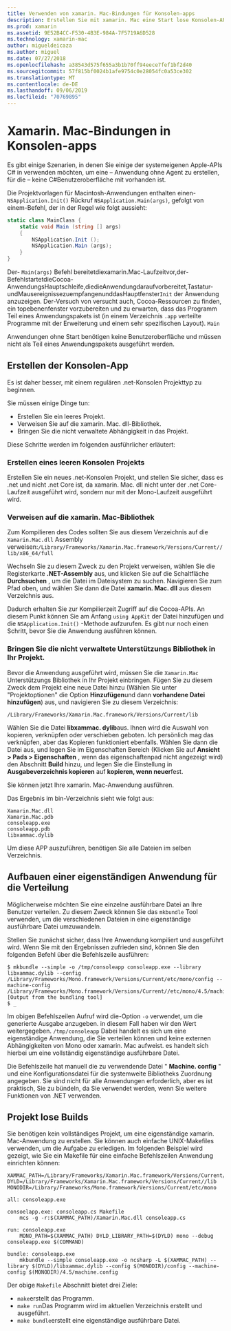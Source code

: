 ```yaml
---
title: Verwenden von xamarin. Mac-Bindungen für Konsolen-apps
description: Erstellen Sie mit xamarin. Mac eine Start lose Konsolen-APP, um auf native macOS-APIs zuzugreifen.
ms.prod: xamarin
ms.assetid: 9E52B4CC-F530-4B3E-984A-7F5719A6D528
ms.technology: xamarin-mac
author: migueldeicaza
ms.author: miguel
ms.date: 07/27/2018
ms.openlocfilehash: a38543d575f655a3b1b70ff94eece7fef1bf2d40
ms.sourcegitcommit: 57f815bf0024b1afe9754c0e28054fc0a53ce302
ms.translationtype: MT
ms.contentlocale: de-DE
ms.lasthandoff: 09/06/2019
ms.locfileid: "70769895"
---
```

# <a name="xamarinmac-bindings-in-console-apps"></a>Xamarin. Mac-Bindungen in Konsolen-apps

Es gibt einige Szenarien, in denen Sie einige der systemeigenen Apple-APIs C# in verwenden möchten, um eine &ndash; Anwendung ohne Agent zu erstellen, für die &ndash; keine C#Benutzeroberfläche mit vorhanden ist.

Die Projektvorlagen für Macintosh-Anwendungen enthalten einen- `NSApplication.Init()` Rückruf `NSApplication.Main(args)`, gefolgt von einem-Befehl, der in der Regel wie folgt aussieht:

```csharp
static class MainClass {
    static void Main (string [] args)
    {
        NSApplication.Init ();
        NSApplication.Main (args);
    }
}
```

Der- `Main(args)` Befehl bereitetdiexamarin.Mac-Laufzeitvor,der-BefehlstartetdieCocoa-AnwendungsHauptschleife,diedieAnwendungdaraufvorbereitet,Tastatur-undMausereignissezuempfangenunddasHauptfenster`Init` der Anwendung anzuzeigen.   Der-Versuch von versucht auch, Cocoa-Ressourcen zu finden, ein topebenenfenster vorzubereiten und zu erwarten, dass das Programm Teil eines Anwendungspakets ist (in einem Verzeichnis `.app` verteilte Programme mit der Erweiterung und einem sehr spezifischen Layout). `Main`

Anwendungen ohne Start benötigen keine Benutzeroberfläche und müssen nicht als Teil eines Anwendungspakets ausgeführt werden.

## <a name="creating-the-console-app"></a>Erstellen der Konsolen-App

Es ist daher besser, mit einem regulären .net-Konsolen Projekttyp zu beginnen.

Sie müssen einige Dinge tun:

- Erstellen Sie ein leeres Projekt.
- Verweisen Sie auf die xamarin. Mac. dll-Bibliothek.
- Bringen Sie die nicht verwaltete Abhängigkeit in das Projekt.

Diese Schritte werden im folgenden ausführlicher erläutert:

### <a name="create-an-empty-console-project"></a>Erstellen eines leeren Konsolen Projekts

Erstellen Sie ein neues .net-Konsolen Projekt, und stellen Sie sicher, dass es .net und nicht .net Core ist, da xamarin. Mac. dll nicht unter der .net Core-Laufzeit ausgeführt wird, sondern nur mit der Mono-Laufzeit ausgeführt wird.

### <a name="reference-the-xamarinmac-library"></a>Verweisen auf die xamarin. Mac-Bibliothek

Zum Kompilieren des Codes sollten Sie aus diesem Verzeichnis auf die `Xamarin.Mac.dll` Assembly verweisen:`/Library/Frameworks/Xamarin.Mac.framework/Versions/Current//lib/x86_64/full`

Wechseln Sie zu diesem Zweck zu den Projekt verweisen, wählen Sie die Registerkarte **.NET-Assembly** aus, und klicken Sie auf die Schaltfläche **Durchsuchen** , um die Datei im Dateisystem zu suchen.  Navigieren Sie zum Pfad oben, und wählen Sie dann die Datei **xamarin. Mac. dll** aus diesem Verzeichnis aus.

Dadurch erhalten Sie zur Kompilierzeit Zugriff auf die Cocoa-APIs.   An diesem Punkt können Sie am Anfang `using AppKit` der Datei hinzufügen und die `NSApplication.Init()` -Methode aufzurufen.   Es gibt nur noch einen Schritt, bevor Sie die Anwendung ausführen können.

### <a name="bring-the-unmanaged-support-library-into-your-project"></a>Bringen Sie die nicht verwaltete Unterstützungs Bibliothek in Ihr Projekt.

Bevor die Anwendung ausgeführt wird, müssen Sie die `Xamarin.Mac` Unterstützungs Bibliothek in Ihr Projekt einbringen.   Fügen Sie zu diesem Zweck dem Projekt eine neue Datei hinzu (Wählen Sie unter "Projektoptionen" die Option **Hinzufügen**und dann **vorhandene Datei hinzufügen**) aus, und navigieren Sie zu diesem Verzeichnis:

`/Library/Frameworks/Xamarin.Mac.framework/Versions/Current/lib`

Wählen Sie die Datei **libxammac. dylib**aus.   Ihnen wird die Auswahl von kopieren, verknüpfen oder verschieben geboten.   Ich persönlich mag das verknüpfen, aber das Kopieren funktioniert ebenfalls.    Wählen Sie dann die Datei aus, und legen Sie im Eigenschaften Bereich (Klicken Sie auf **Ansicht > Pads > Eigenschaften** , wenn das eigenschaftenpad nicht angezeigt wird) den Abschnitt **Build** hinzu, und legen Sie die Einstellung in **Ausgabeverzeichnis kopieren** auf **kopieren, wenn neuer**fest.

Sie können jetzt Ihre xamarin. Mac-Anwendung ausführen.

Das Ergebnis im bin-Verzeichnis sieht wie folgt aus:

```
Xamarin.Mac.dll
Xamarin.Mac.pdb
consoleapp.exe
consoleapp.pdb
libxammac.dylib
```

Um diese APP auszuführen, benötigen Sie alle Dateien im selben Verzeichnis.

## <a name="building-a-standalone-application-for-distribution"></a>Aufbauen einer eigenständigen Anwendung für die Verteilung

Möglicherweise möchten Sie eine einzelne ausführbare Datei an Ihre Benutzer verteilen.  Zu diesem Zweck können Sie das `mkbundle` Tool verwenden, um die verschiedenen Dateien in eine eigenständige ausführbare Datei umzuwandeln.

Stellen Sie zunächst sicher, dass Ihre Anwendung kompiliert und ausgeführt wird.   Wenn Sie mit den Ergebnissen zufrieden sind, können Sie den folgenden Befehl über die Befehlszeile ausführen:

```
$ mkbundle --simple -o /tmp/consoleapp consoleapp.exe --library libxammac.dylib --config /Library/Frameworks/Mono.framework/Versions/Current/etc/mono/config --machine-config /Library/Frameworks/Mono.framework/Versions/Current//etc/mono/4.5/machine.config
[Output from the bundling tool]
$ _
```

Im obigen Befehlszeilen Aufruf wird die-Option `-o` verwendet, um die generierte Ausgabe anzugeben. in diesem Fall haben wir den Wert weitergegeben. `/tmp/consoleapp`   Dabei handelt es sich um eine eigenständige Anwendung, die Sie verteilen können und keine externen Abhängigkeiten von Mono oder xamarin. Mac aufweist. es handelt sich hierbei um eine vollständig eigenständige ausführbare Datei.

Die Befehlszeile hat manuell die zu verwendende Datei " **Machine. config** " und eine Konfigurationsdatei für die systemweite Bibliotheks Zuordnung angegeben.   Sie sind nicht für alle Anwendungen erforderlich, aber es ist praktisch, Sie zu bündeln, da Sie verwendet werden, wenn Sie weitere Funktionen von .NET verwenden.

## <a name="project-less-builds"></a>Projekt lose Builds

Sie benötigen kein vollständiges Projekt, um eine eigenständige xamarin. Mac-Anwendung zu erstellen. Sie können auch einfache UNIX-Makefiles verwenden, um die Aufgabe zu erledigen.   Im folgenden Beispiel wird gezeigt, wie Sie ein Makefile für eine einfache Befehlszeilen Anwendung einrichten können:

```
XAMMAC_PATH=/Library/Frameworks/Xamarin.Mac.framework/Versions/Current//lib/x86_64/full/
DYLD=/Library/Frameworks/Xamarin.Mac.framework/Versions/Current//lib
MONODIR=/Library/Frameworks/Mono.framework/Versions/Current/etc/mono

all: consoleapp.exe

consoelapp.exe: consoleapp.cs Makefile
    mcs -g -r:$(XAMMAC_PATH)/Xamarin.Mac.dll consoleapp.cs
    
run: consoleapp.exe
    MONO_PATH=$(XAMMAC_PATH) DYLD_LIBRARY_PATH=$(DYLD) mono --debug consoleapp.exe $(COMMAND)

bundle: consoleapp.exe
    mkbundle --simple consoleapp.exe -o ncsharp -L $(XAMMAC_PATH) --library $(DYLD)/libxammac.dylib --config $(MONODIR)/config --machine-config $(MONODIR)/4.5/machine.config
```

Der obige `Makefile` Abschnitt bietet drei Ziele:

- `make`erstellt das Programm.
- `make run`Das Programm wird im aktuellen Verzeichnis erstellt und ausgeführt.
- `make bundle`erstellt eine eigenständige ausführbare Datei.
